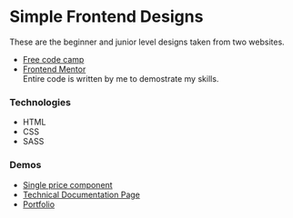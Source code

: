 # Simple Frontend Designs

These are the beginner and junior level designs taken from two websites.
* [Free code camp](https://www.freecodecamp.org/)
* [Frontend Mentor](https://www.frontendmentor.io/)  
Entire code is written by me to demostrate my skills.

### Technologies
* HTML
* CSS
* SASS

### Demos
* [Single price component](https://codepen.io/naumannazir/full/qBOYywr)
* [Technical Documentation Page](https://codepen.io/naumannazir/full/QWwajNd)
* [Portfolio](https://codepen.io/naumannazir/full/vYEVqWG)

<!-- ..* [Single price component](https://codepen.io/naumannazir/full/qBOYywr)
..* [Single price component](https://codepen.io/naumannazir/full/qBOYywr)
..* [Single price component](https://codepen.io/naumannazir/full/qBOYywr) -->
